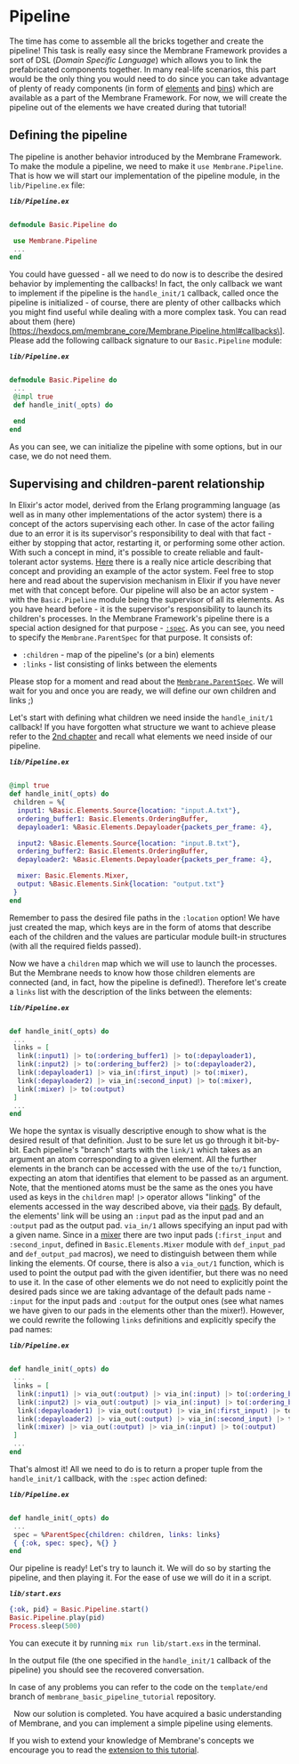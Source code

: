 # Pipeline

The time has come to assemble all the bricks together and create the pipeline!
This task is really easy since the Membrane Framework provides a sort of DSL (*Domain Specific Language*) which allows you to link the prefabricated components together.
In many real-life scenarios, this part would be the only thing you would need to do since you can take advantage of plenty of ready components (in form of [elements](../glossary/glossary.md/#element) and [bins](../glossary/glossary.md#bin)) which are available as a part of the Membrane Framework. For now, we will create the pipeline out of the elements we have created during that tutorial!

## Defining the pipeline

The pipeline is another behavior introduced by the Membrane Framework. To make the module a pipeline, we need to make it `use Membrane.Pipeline`. That is how we will start our implementation of the pipeline module, in the `lib/Pipeline.ex` file:

**_`lib/Pipeline.ex`_**

```Elixir

defmodule Basic.Pipeline do

 use Membrane.Pipeline
 ...
end
```

You could have guessed - all we need to do now is to describe the desired behavior by implementing the callbacks! In fact, the only callback we want to implement if the pipeline is the `handle_init/1` callback, called once the pipeline is initialized - of course, there are plenty of other callbacks which you might find useful while dealing with a more complex task. You can read about them (here)\[https://hexdocs.pm/membrane_core/Membrane.Pipeline.html#callbacks\].
Please add the following callback signature to our `Basic.Pipeline` module:

**_`lib/Pipeline.ex`_**

```Elixir

defmodule Basic.Pipeline do
 ... 
 @impl true
 def handle_init(_opts) do

 end
end

```

As you can see, we can initialize the pipeline with some options, but in our case, we do not need them.

## Supervising and children-parent relationship

In Elixir's actor model, derived from the Erlang programming language (as well as in many other implementations of the actor system) there is a concept of the actors supervising each other.
In case of the actor failing due to an error it is its supervisor's responsibility to deal with that fact - either by stopping that actor, restarting it, or performing some other action.
With such a concept in mind, it's possible to create reliable and fault-tolerant actor systems.
[Here](https://blog.appsignal.com/2021/08/23/using-supervisors-to-organize-your-elixir-application.html) there is a really nice article describing that concept and providing an example of the actor system. Feel free to stop here and read about the supervision mechanism in Elixir if you have never met with that concept before.
Our pipeline will also be an actor system - with the `Basic.Pipeline` module being the supervisor of all its elements.
As you have heard before - it is the supervisor's responsibility to launch its children's processes.
In the Membrane Framework's pipeline there is a special action designed for that purpose - [`:spec`](https://hexdocs.pm/membrane_core/Membrane.Pipeline.Action.html#t:spec_t/0).
As you can see, you need to specify the `Membrane.ParentSpec` for that purpose.
It consists of:

- `:children` - map of the pipeline's (or a bin) elements
- `:links` - list consisting of links between the elements

Please stop for a moment and read about the [`Membrane.ParentSpec`](https://hexdocs.pm/membrane_core/Membrane.ParentSpec.html).
We will wait for you and once you are ready, we will define our own children and links ;)

Let's start with defining what children we need inside the `handle_init/1` callback! If you have forgotten what structure we want to achieve please refer to the [2nd chapter](02_SystemArchitecture.md) and recall what elements we need inside of our pipeline.

**_`lib/Pipeline.ex`_**

```Elixir

@impl true
def handle_init(_opts) do
 children = %{
  input1: %Basic.Elements.Source{location: "input.A.txt"},
  ordering_buffer1: Basic.Elements.OrderingBuffer,
  depayloader1: %Basic.Elements.Depayloader{packets_per_frame: 4},

  input2: %Basic.Elements.Source{location: "input.B.txt"},
  ordering_buffer2: Basic.Elements.OrderingBuffer,
  depayloader2: %Basic.Elements.Depayloader{packets_per_frame: 4},

  mixer: Basic.Elements.Mixer,
  output: %Basic.Elements.Sink{location: "output.txt"}
 }
end
```

Remember to pass the desired file paths in the `:location` option!
We have just created the map, which keys are in the form of atoms that describe each of the children and the values are particular module built-in structures (with all the required fields passed).

Now we have a `children` map which we will use to launch the processes. But the Membrane needs to know how those children elements are connected (and, in fact, how the pipeline is defined!). Therefore let's create a `links` list with the description of the links between the elements:

**_`lib/Pipeline.ex`_**

```Elixir

def handle_init(_opts) do
 ...
 links = [
  link(:input1) |> to(:ordering_buffer1) |> to(:depayloader1),
  link(:input2) |> to(:ordering_buffer2) |> to(:depayloader2),
  link(:depayloader1) |> via_in(:first_input) |> to(:mixer),
  link(:depayloader2) |> via_in(:second_input) |> to(:mixer),
  link(:mixer) |> to(:output)
 ]
 ...
end
```

We hope the syntax is visually descriptive enough to show what is the desired result of that definition.  Just to be sure let us go through it bit-by-bit.
Each pipeline's "branch" starts with the `link/1` which takes as an argument an atom corresponding to a given element. All the further elements in the branch can be accessed with the use of the `to/1` function, expecting an atom that identifies that element to be passed as an argument. Note, that the mentioned atoms must be the same as the ones you have used as keys in the `children` map!
`|>` operator allows "linking" of the elements accessed in the way described above, via their [pads](../glossary/glossary.md#pad). By default, the elements' link will be using an `:input` pad as the input pad and an `:output` pad as the output pad.
`via_in/1` allows specifying an input pad with a given name. Since in a [mixer](../glossary/glossary.md#mixer) there are two input pads (`:first_input` and `:second_input`, defined in `Basic.Elements.Mixer` module with `def_input_pad` and `def_output_pad` macros), we need to distinguish between them while linking the elements.
Of course, there is also a `via_out/1` function, which is used to point the output pad with the given identifier, but there was no need to use it.
In the case of other elements we do not need to explicitly point the desired pads since we are taking advantage of the default pads name - `:input` for the input pads and `:output` for the output ones (see what names we have given to our pads in the elements other than the mixer!). However, we could rewrite the following `links` definitions and explicitly specify the pad names:

**_`lib/Pipeline.ex`_**

```Elixir

def handle_init(_opts) do
 ...
 links = [
  link(:input1) |> via_out(:output) |> via_in(:input) |> to(:ordering_buffer1) |> via_out(:output) |> via_in(:input) |> to(:depayloader1),
  link(:input2) |> via_out(:output) |> via_in(:input) |> to(:ordering_buffer2) |> via_out(:output) |> via_in(:input) |>to(:depayloader2),
  link(:depayloader1) |> via_out(:output) |> via_in(:first_input) |> to(:mixer),
  link(:depayloader2) |> via_out(:output) |> via_in(:second_input) |> to(:mixer),
  link(:mixer) |> via_out(:output) |> via_in(:input) |> to(:output)
 ]
 ...
end
```

That's almost it! All we need to do is to return a proper tuple from the `handle_init/1` callback, with the `:spec` action defined:

**_`lib/Pipeline.ex`_**

```Elixir

def handle_init(_opts) do
 ...
 spec = %ParentSpec{children: children, links: links}
 { {:ok, spec: spec}, %{} }
end
```

Our pipeline is ready! Let's try to launch it.
We will do so by starting the pipeline, and then playing it. For the ease of use we will do it in a script.

**_`lib/start.exs`_**

```Elixir
{:ok, pid} = Basic.Pipeline.start()
Basic.Pipeline.play(pid)
Process.sleep(500)
```

You can execute it by running `mix run lib/start.exs` in the terminal.

In the output file (the one specified in the `handle_init/1` callback of the pipeline) you should see the recovered conversation.

In case of any problems you can refer to the code on the `template/end` branch of `membrane_basic_pipeline_tutorial` repository.

$~$
Now our solution is completed. You have acquired a basic understanding of Membrane, and you can implement a simple pipeline using elements.

If you wish to extend your knowledge of Membrane's concepts we encourage you to read the [extension to this tutorial](/basic_pipeline_extension/).
